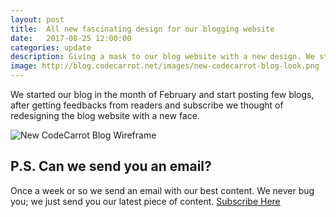 ```yaml
---
layout: post
title:  All new fascinating design for our blogging website
date:   2017-08-25 12:00:00
categories: update
description: Giving a mask to our blog website with a new design. We started our blog in the month of February and start posting few blogs, after getting feedbacks from readers and subscribe.
image: http://blog.codecarrot.net/images/new-codecarrot-blog-look.png
---
```


We started our blog in the month of February and start posting few blogs, after getting feedbacks from readers and subscribe we thought of redesigning the blog website with a new face.

![New CodeCarrot Blog Wireframe](http://blog.codecarrot.net/images/new-codecarrot-blog-wireframe.png)

## P.S. Can we send you an email?

Once a week or so we send an email with our best content. We never bug you; we just send you our latest piece of content. <a href="#subscribe">Subscribe Here</a>
